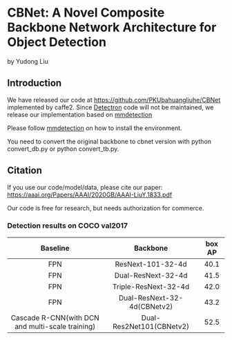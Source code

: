 # CBNet: A Novel Composite Backbone Network Architecture for Object Detection

by Yudong Liu

## Introduction

We have released our code at https://github.com/PKUbahuangliuhe/CBNet implemented by caffe2. Since [Detectron](https://github.com/facebookresearch/Detectron) code will not be maintained, we release our implementation based on [mmdetection](https://github.com/open-mmlab/mmdetection)

Please follow [mmdetection](https://github.com/open-mmlab/mmdetection) on how to install the environment.

You need to convert the original backbone to cbnet version with python convert_db.py or python convert_tb.py.


## Citation

If you use our code/model/data, please cite our paper:
https://aaai.org/Papers/AAAI/2020GB/AAAI-LiuY.1833.pdf

Our code is free for research, but needs authorization for commerce.


### Detection results on COCO val2017

|  Baseline |   Backbone          | box AP |                 
| :-------------: | :-----: | :-----: |
|     FPN   |   ResNext-101-32-4d     |  40.1  |
|     FPN   |   Dual-ResNext-32-4d  | 41.5  |
|     FPN   |   Triple-ResNext-32-4d  | 42.0  |
|     FPN   |   Dual-ResNext-32-4d(CBNetv2)  | 43.2  |
|Cascade R-CNN(with DCN and multi-scale training)| Dual-Res2Net101(CBNetv2)|52.5 |
